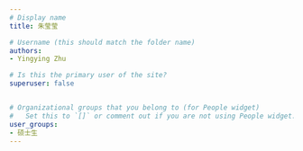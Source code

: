 ```yaml
---
# Display name
title: 朱莹莹

# Username (this should match the folder name)
authors:
- Yingying Zhu

# Is this the primary user of the site?
superuser: false


# Organizational groups that you belong to (for People widget)
#   Set this to `[]` or comment out if you are not using People widget.
user_groups:
- 硕士生
---
```



